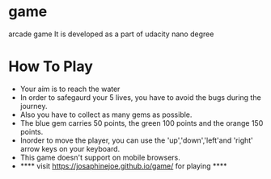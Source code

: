 # game
arcade game
It is developed as a part of udacity nano degree

# How To Play
* Your aim is to reach the water
* In order to safegaurd your 5 lives, you have to avoid the bugs during the journey.
* Also you have to collect as many gems as possible.
* The blue gem carries 50 points, the green 100 points and the orange 150 points.
* Inorder to move the player, you can use the 'up','down','left'and 'right' arrow keys on your keyboard.
* This game doesn't support on mobile browsers.
* **** visit https://josaphinejoe.github.io/game/ for playing ****
